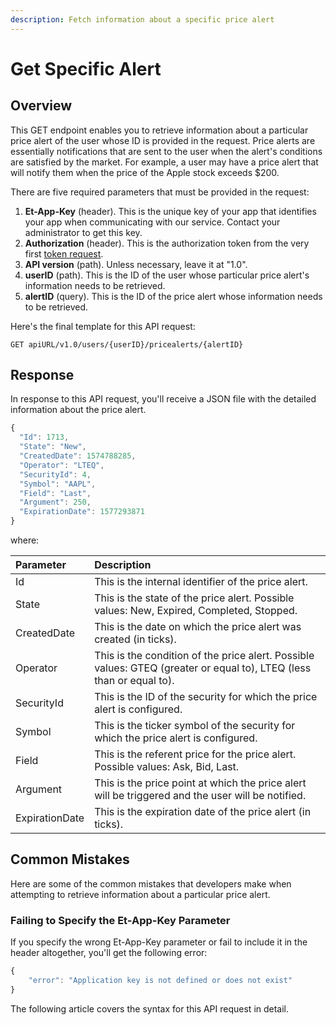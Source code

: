 ```yaml
---
description: Fetch information about a specific price alert
---
```


# Get Specific Alert

## Overview

This GET endpoint enables you to retrieve information about a particular price alert of the user whose ID is provided in the request. Price alerts are essentially notifications that are sent to the user when the alert's conditions are satisfied by the market. For example, a user may have a price alert that will notify them when the price of the Apple stock exceeds $200.

There are five required parameters that must be provided in the request:

1. **Et-App-Key** \(header\). This is the unique key of your app that identifies your app when communicating with our service. Contact your administrator to get this key.
2. **Authorization** \(header\). This is the authorization token from the very first [token request](../../authentication/requesting-tokens/).
3. **API version** \(path\). Unless necessary, leave it at "1.0".
4. **userID** \(path\). This is the ID of the user whose particular price alert's information needs to be retrieved.
5. **alertID** \(query\). This is the ID of the price alert whose information needs to be retrieved.

Here's the final template for this API request:

```text
GET apiURL/v1.0/users/{userID}/pricealerts/{alertID}
```

## Response

In response to this API request, you'll receive a JSON file with the detailed information about the price alert.

```javascript
{
  "Id": 1713,
  "State": "New",
  "CreatedDate": 1574788285,
  "Operator": "LTEQ",
  "SecurityId": 4,
  "Symbol": "AAPL",
  "Field": "Last",
  "Argument": 250,
  "ExpirationDate": 1577293871
}
```

where:

| Parameter | Description |
| :--- | :--- |
| Id | This is the internal identifier of the price alert. |
| State | This is the state of the price alert. Possible values: New, Expired, Completed, Stopped. |
| CreatedDate | This is the date on which the price alert was created \(in ticks\). |
| Operator | This is the condition of the price alert. Possible values: GTEQ \(greater or equal to\), LTEQ \(less than or equal to\). |
| SecurityId | This is the ID of the security for which the price alert is configured. |
| Symbol | This is the ticker symbol of the security for which the price alert is configured. |
| Field | This is the referent price for the price alert. Possible values: Ask, Bid, Last. |
| Argument | This is the price point at which the price alert will be triggered and the user will be notified. |
| ExpirationDate | This is the expiration date of the price alert \(in ticks\). |

## Common Mistakes

Here are some of the common mistakes that developers make when attempting to retrieve information about a particular price alert.

### Failing to Specify the Et-App-Key Parameter

If you specify the wrong Et-App-Key parameter or fail to include it in the header altogether, you'll get the following error:

```javascript
{
    "error": "Application key is not defined or does not exist"
}
```

The following article covers the syntax for this API request in detail.

